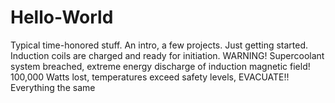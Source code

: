 # Hello-World
Typical time-honored stuff. An intro, a few projects. Just getting started.
Induction coils are charged and ready for initiation. 
WARNING! Supercoolant system breached,
extreme energy discharge of induction magnetic field!
100,000 Watts lost, temperatures exceed safety levels,
EVACUATE!!
Everything the same
